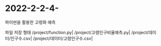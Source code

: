 # 2022-2-2-4-
파이썬을 활용한 고령화 예측

파일 저장 형태
/project/function.py|
/project/고령인구비율예측.py|
/project/데이터/인구수.csv|
/project/데이터/고령인구수.csv|
